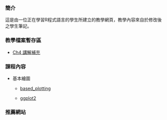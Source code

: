 ### **簡介**
這是由一位正在學習R程式語言的學生所建立的教學網頁，教學內容來自於修改後之學生筆記。

### **教學檔案暫存區**

- [Ch4 講解補充](https://hank830214.github.io/r_prg_web/ch4_adjust)

### **課程內容**

- 基本繪圖

    - [based_plotting](https://hank830214.github.io/r_prg_web/based_plotting)

    - [ggplot2](https://hank830214.github.io/r_prg_web/ggplot2)

### **推薦網站**

